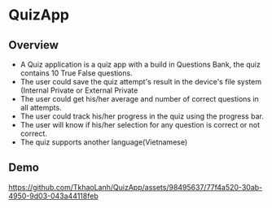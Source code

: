 # QuizApp
## Overview
- A Quiz application is a quiz app with a build in Questions Bank, the quiz contains 10 True False questions.
- The user could save the quiz attempt's result in the device's file system (Internal Private or External Private
- The user could get his/her average and number of correct questions in all
attempts.
- The user could track his/her progress in the quiz using the progress bar.
- The user will know if his/her selection for any question is correct or not
correct.
- The quiz supports another language(Vietnamese)

## Demo

https://github.com/TkhaoLanh/QuizApp/assets/98495637/77f4a520-30ab-4950-9d03-043a44118feb

